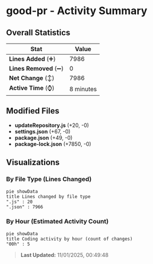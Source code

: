 # good-pr - Activity Summary 

## Overall Statistics

| Stat                   | Value                                                             |
| ---------------------- | ----------------------------------------------------------------- |
| **Lines Added** (➕)   | 7986                                          |
| **Lines Removed** (➖) | 0                                        |
| **Net Change** (↕)    | 7986                |
| **Active Time** (⌚)   | 8 minutes |


## Modified Files
- **updateRepository.js** (+20, -0)
- **settings.json** (+67, -0)
- **package.json** (+49, -0)
- **package-lock.json** (+7850, -0)

## Visualizations

### By File Type (Lines Changed)

```mermaid
pie showData
title Lines changed by file type
".js" : 20
".json" : 7966
```

### By Hour (Estimated Activity Count)

```mermaid
pie showData
title Coding activity by hour (count of changes)
"00h" : 5
```


> **Last Updated:** 11/01/2025, 00:49:48